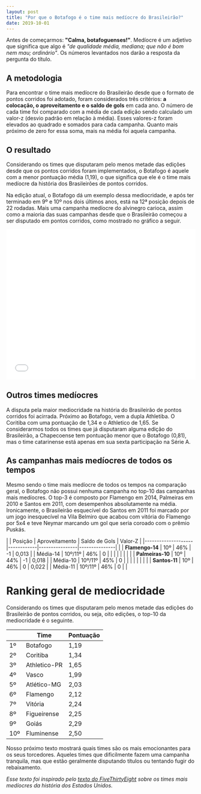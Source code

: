 ```yaml
---
layout: post
title: "Por que o Botafogo é o time mais medíocre do Brasileirão?"
date: 2019-10-01
---
```


Antes de começarmos: **"Calma, botafoguenses!"**. Medíocre é um adjetivo que significa que algo é *"de qualidade média, mediana; que não é bom nem mau; ordinário"*. Os números levantados nos darão a resposta da pergunta do título.

## A metodologia

Para encontrar o time mais medíocre do Brasileirão desde que o formato de pontos corridos foi adotado, foram considerados três critérios: **a colocação, o aproveitamento e o saldo de gols** em cada ano. O número de cada time foi comparado com a média de cada edição sendo calculado um valor-z (desvio padrão em relação à média). Esses valores-z foram elevados ao quadrado e somados para cada campanha. Quanto mais próximo de zero for essa soma, mais na média foi aquela campanha.

## O resultado

Considerando os times que disputaram pelo menos metade das edições desde que os pontos corridos foram implementados, o Botafogo é aquele com a menor pontuação média (1,19), o que significa que ele é o time mais medíocre da história dos Brasileirões de pontos corridos.

Na edição atual, o Botafogo dá um exemplo dessa mediocridade, e após ter terminado em 9º e 10º nos dois últimos anos, está na 12ª posição depois de 22 rodadas. Mais uma campanha medíocre do alvinegro carioca, assim como a maioria das suas campanhas desde que o Brasileirão começou a ser disputado em pontos corridos, como mostrado no gráfico a seguir.

<iframe title="Em suas 14 participações no Brasileirão desde 2004, o Botafogo terminou 10 vezes entre a 6 e 15 colocação" aria-label="Interactive line chart" src="//datawrapper.dwcdn.net/UArZP/1/" scrolling="no" frameborder="0" style="border: none;" width="100%" height="400"></iframe>

## Outros times medíocres

A disputa pela maior mediocridade na história do Brasileirão de pontos corridos foi acirrada. Próximo ao Botafogo, vem a dupla Athletiba. O Coritiba com uma pontuação de 1,34 e o Athletico de 1,65. Se considerarmos todos os times que já disputaram alguma edição do Brasileirão, a Chapecoense tem pontuação menor que o Botafogo (0,81), mas o time catarinense está apenas em sua sexta participação na Série A.

## As campanhas mais medíocres de todos os tempos

Mesmo sendo o time mais medíocre de todos os tempos na comparação geral, o Botafogo não possui nenhuma campanha no top-10 das campanhas mais medíocres. O top-3 é composto por Flamengo em 2014, Palmeiras em 2010 e Santos em 2011, com desempenhos absolutamente na média. Ironicamente, o Brasileirão esquecível do Santos em 2011 foi marcado por um jogo inesquecível na Vila Belmiro que acabou com vitória do Flamengo por 5x4 e teve Neymar marcando um gol que seria coroado com o prêmio Puskás.

|                    | Posição    | Aproveitamento | Saldo de Gols | Valor-Z |
|--------------------|------------|----------------|---------------|         |
| **Flamengo-14**    | 10º        | 46%            | -1            | 0,013   |
| Média-14           | 10º/11º    | 46%            | 0             |         |
|                    |            |                |               |         |
| **Palmeiras-10**   | 10º        | 44%            | -1            | 0,018   |
| Média-10           | 10º/11º    | 45%            | 0             |         |
|                    |            |                |               |         |
| **Santos-11**      | 10º        | 46%            | 0             | 0,022   |
| Média-11           | 10º/11º    | 46%            | 0             |         |

# Ranking geral de mediocridade

Considerando os times que disputaram pelo menos metade das edições do Brasileirão de pontos corridos, ou seja, oito edições, o top-10 da mediocridade é o seguinte.

|        | Time           | Pontuação |
|--------|----------------|-----------|
| 1º     | Botafogo       | 1,19      |
| 2º     | Coritiba       | 1,34      |
| 3º     | Athletico-PR   | 1,65      |
| 4º     | Vasco          | 1,99      |
| 5º     | Atlético-MG    | 2,03      |
| 6º     | Flamengo       | 2,12      |
| 7º     | Vitória        | 2,24      |
| 8º     | Figueirense    | 2,25      |
| 9º     | Goiás          | 2,29      |
| 10º    | Fluminense     | 2,50      |

Nosso próximo texto mostrará quais times são os mais emocionantes para os seus torcedores. Aqueles times que dificilmente fazem uma campanha tranquila, mas que estão geralmente disputando títulos ou tentando fugir do rebaixamento.

*Esse texto foi inspirado pelo [texto do FiveThirtyEight](https://fivethirtyeight.com/features/we-checked-50-years-of-sports-history-to-find-the-team-that-stands-out-the-least/) sobre os times mais medíocres da história dos Estados Unidos.*
